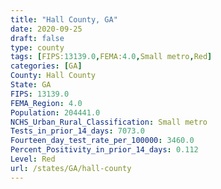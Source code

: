 ```yaml
---
title: "Hall County, GA"
date: 2020-09-25
draft: false
type: county
tags: [FIPS:13139.0,FEMA:4.0,Small metro,Red]
categories: [GA]
County: Hall County
State: GA
FIPS: 13139.0
FEMA_Region: 4.0
Population: 204441.0
NCHS_Urban_Rural_Classification: Small metro
Tests_in_prior_14_days: 7073.0
Fourteen_day_test_rate_per_100000: 3460.0
Percent_Positivity_in_prior_14_days: 0.112
Level: Red
url: /states/GA/hall-county
---
```



